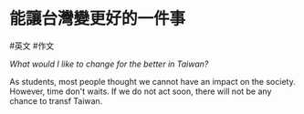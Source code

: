 # 能讓台灣變更好的一件事
#英文 #作文 

*What would I like to change for the better in Taiwan?*

As students, most people thought we cannot have an impact on the society. However, time don't waits. If we do not act soon, there will not be any chance to transf Taiwan.

